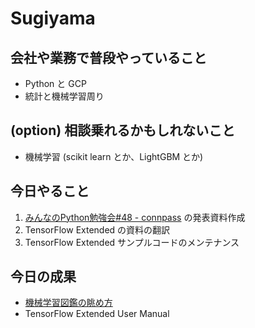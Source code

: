 # Sugiyama

## 会社や業務で普段やっていること

- Python と GCP
- 統計と機械学習周り

## (option) 相談乗れるかもしれないこと

- 機械学習 (scikit learn とか、LightGBM とか)

## 今日やること

1. [みんなのPython勉強会#48 - connpass](https://startpython.connpass.com/event/124253/) の発表資料作成
2. TensorFlow Extended の資料の翻訳
3. TensorFlow Extended サンプルコードのメンテナンス

## 今日の成果

- [機械学習図鑑の眺め方](https://speakerdeck.com/asei/ji-jie-xue-xi-tu-jian-falsetiao-mefang?slide=2)
- TensorFlow Extended User Manual

